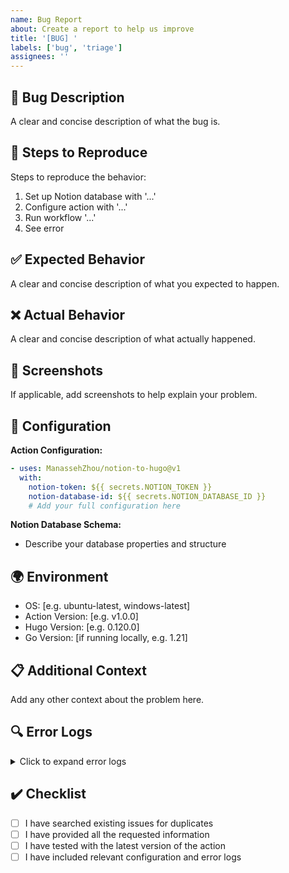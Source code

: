 ```yaml
---
name: Bug Report
about: Create a report to help us improve
title: '[BUG] '
labels: ['bug', 'triage']
assignees: ''
---
```


## 🐛 Bug Description

A clear and concise description of what the bug is.

## 🔄 Steps to Reproduce

Steps to reproduce the behavior:

1. Set up Notion database with '...'
2. Configure action with '...'
3. Run workflow '...'
4. See error

## ✅ Expected Behavior

A clear and concise description of what you expected to happen.

## ❌ Actual Behavior

A clear and concise description of what actually happened.

## 📸 Screenshots

If applicable, add screenshots to help explain your problem.

## 🔧 Configuration

**Action Configuration:**
```yaml
- uses: ManassehZhou/notion-to-hugo@v1
  with:
    notion-token: ${{ secrets.NOTION_TOKEN }}
    notion-database-id: ${{ secrets.NOTION_DATABASE_ID }}
    # Add your full configuration here
```

**Notion Database Schema:**
- Describe your database properties and structure

## 🌍 Environment

- OS: [e.g. ubuntu-latest, windows-latest]
- Action Version: [e.g. v1.0.0]
- Hugo Version: [e.g. 0.120.0]
- Go Version: [if running locally, e.g. 1.21]

## 📋 Additional Context

Add any other context about the problem here.

## 🔍 Error Logs

<details>
<summary>Click to expand error logs</summary>

```
Paste your error logs here
```

</details>

## ✔️ Checklist

- [ ] I have searched existing issues for duplicates
- [ ] I have provided all the requested information
- [ ] I have tested with the latest version of the action
- [ ] I have included relevant configuration and error logs